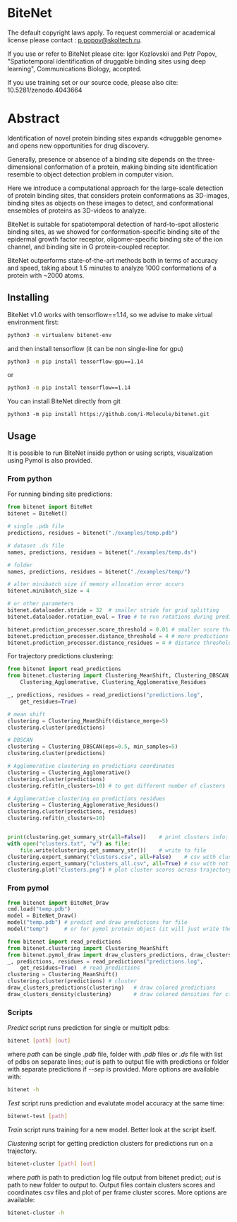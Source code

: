 # BiteNet

The default copyright laws apply. To request commercial or academical license please contact : p.popov@skoltech.ru.

If you use or refer to BiteNet please cite: 
Igor Kozlovskii and Petr Popov, "Spatiotemporal identification of druggable binding sites using deep learning", Communications Biology, accepted.

If you use training set or our source code, please also cite: 10.5281/zenodo.4043664

# Abstract

Identification of novel protein binding sites expands «druggable genome» and opens new opportunities for drug discovery.

Generally, presence or absence of a binding site depends on the three-dimensional conformation of a protein, making binding site identification resemble to object detection problem in computer vision. 

Here we introduce a computational approach for the large-scale detection of protein binding sites, that considers protein conformations as 3D-images, binding sites as objects on these images to detect, and conformational ensembles of proteins as 3D-videos to analyze.

BiteNet is suitable for spatiotemporal detection of hard-to-spot allosteric binding sites, as we showed for conformation-specific binding site of the epidermal growth factor receptor, oligomer-specific binding site of the ion channel, and binding site in G protein-coupled receptor.

BiteNet outperforms state-of-the-art methods both in terms of accuracy and speed, taking about 1.5 minutes to analyze 1000 conformations of a protein with ~2000 atoms. 

## Installing

BiteNet v1.0 works with tensorflow==1.14, so we advise to make virtual environment first:
```bash
python3 -m virtualenv bitenet-env
```
and then install tensorflow (it can be non single-line for gpu)
```bash
python3 -m pip install tensorflow-gpu==1.14
```
or
```bash
python3 -m pip install tensorflow==1.14
```

You can install BiteNet directly from git
```
python3 -m pip install https://github.com/i-Molecule/bitenet.git
```

## Usage 
It is possible to run BiteNet inside python or using scripts, visualization using Pymol is also provided.

### From python

For running binding site predictions:
```python
from bitenet import BiteNet
bitenet = BiteNet()

# single .pdb file
predictions, residues = bitenet("./examples/temp.pdb")

# dataset .ds file
names, predictions, residues = bitenet("./examples/temp.ds")

# folder 
names, predictions, residues = bitenet("./examples/temp/")

# alter minibatch size if memory allocation error occurs
bitenet.minibatch_size = 4

# or other parameters
bitenet.dataloader.stride = 32  # smaller stride for grid splitting
bitenet.dataloader.rotation_eval = True # to run rotations during predict

bitenet.prediction_processer.score_threshold = 0.01 # smaller score threshold for more predictions
bitenet.prediction_processer.distance_threshold = 4 # more predictions as less predictions are filtered in non max suppression
bitenet.prediction_processer.distance_residues = 4 # distance threshold for protein residues to be considered to be on predictions interface
```

For trajectory predictions clustering:
```python
from bitenet import read_predictions
from bitenet.clustering import Clustering_MeanShift, Clustering_DBSCAN, \
    Clustering_Agglomerative, Clustering_Agglomerative_Residues

_, predictions, residues = read_predictions("predictions.log", 
    get_residues=True)

# mean shift
clustering = Clustering_MeanShift(distance_merge=5)
clustering.cluster(predictions)

# DBSCAN
clustering = Clustering_DBSCAN(eps=0.5, min_samples=5)
clustering.cluster(predictions)

# Agglomerative clustering on predictions coordinates
clustering = Clustering_Agglomerative()
clustering.cluster(predictions)
clustering.refit(n_clusters=10) # to get different number of clusters

# Agglomerative clustering on predictions residues
clustering = Clustering_Agglomerative_Residues()
clustering.cluster(predictions, residues)
clustering.refit(n_clusters=10)


print(clustering.get_summary_str(all=False))    # print clusters info: scores, coordinates, top score frames
with open("clusters.txt", "w") as file:
    file.write(clustering.get_summary_str())    # write to file
clustering.export_summary("clusters.csv", all=False)    # csv with clusters
clustering.export_summary("clusters_all.csv", all=True) # csv with not filtered clusters
clustering.plot("clusters.png") # plot cluster scores across trajectory; however better use your custom plotting for more accurate images
```

### From pymol
```python
from bitenet import BiteNet_Draw
cmd.load("temp.pdb")
model = BiteNet_Draw()
model("temp.pdb") # predict and draw predictions for file
model("temp")     # or for pymol protein object (it will just write the same pdb file)

from bitenet import read_predictions
from bitenet.clustering import Clustering_MeanShift
from bitenet.pymol_draw import draw_clusters_predictions, draw_clusters_density
_, predictions, residues = read_predictions("predictions.log", 
    get_residues=True)  # read predictions
clustering = Clustering_MeanShift()
clustering.cluster(predictions) # cluster
draw_clusters_predictions(clustering)   # draw colored predictions
draw_clusters_density(clustering)       # draw colored densities for clusters
```

### Scripts

*Predict* script runs prediction for single or multiplt pdbs:
```bash
bitenet [path] [out]
```
where *path* can be single *.pdb* file, folder with *.pdb* files or *.ds* file with list of pdbs on separate lines; *out* is path to output file with predictions or folder with separate predictions if *--sep* is provided. More options are available with:
```bash
bitenet -h
```

*Test* script runs prediction and evalutate model accuracy at the same time:
```bash
bitenet-test [path]
```

*Train* script runs training for a new model. Better look at the script itself.

*Clustering* script for getting prediction clusters for predictions run on a trajectory.
```bash
bitenet-cluster [path] [out]
```
where *path* is path to prediction log file output from bitenet predict; *out* is path to new folder to output to. Output files contain clusters scores and coordinates csv files and plot of per frame cluster scores. More options are available:
```bash
bitenet-cluster -h
```
